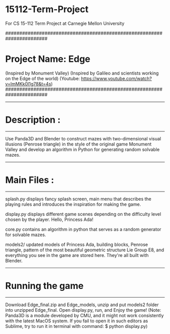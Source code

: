 # 15112-Term-Project
For CS 15-112 Term Project at Carnegie Mellon University

#######################################################################
# Project Name: Edge
  (Inspired by Monument Valley)
  (Inspired by Galileo and scientists working on the Edge of the world)
  (Youtube: https://www.youtube.com/watch?v=lmMKk0I1g78&t=4s)
#######################################################################


***************
# Description :
***************
Use Panda3D and Blender to construct mazes with two-dimensional visual 
illusions (Penrose triangle) in the style of the original game Monument 
Valley and develop an algorithm in Python for generating random solvable 
mazes.


**************
# Main Files :
**************
splash.py
         displays fancy splash screen, main menu that describes the 
         playing rules and introduces the inspiration for making the game.

display.py
          displays different game scenes depending on the difficulty
          level chosen by the player. Hello, Princess Ada!
          
core.py
       contains an algorithm in python that serves as a random generator
       for solvable mazes. 
       
models2/
        updated models of Princess Ada, building blocks, Penrose triangle,
        pattern of the most beautiful geometric structure Lie Group E8, and
        everything you see in the game are stored here. They're all built
        with Blender.
        
        
******************
# Running the game
******************
Download Edge_final.zip and Edge_models, unzip and put models2 folder into 
unzipped Edge_final. Open display.py, run, and Enjoy the game!
(Note: Panda3D is a module developed by CMU, and it might not work consistently
with the latest MacOS system. If you fail to open it in such editors as Sublime,
try to run it in terminal with command: $ python display.py)
